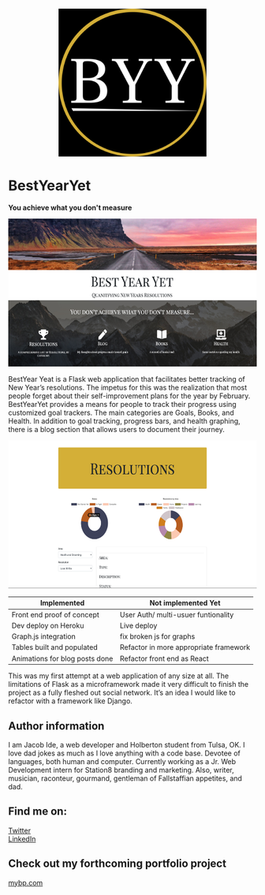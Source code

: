 <p align='center'>
<img src='https://github.com/ihavemadefire/BestYearYet/blob/master/BYY/static/img/BYY_Logo.png'  width=300 style='align: center'>
</p>

# BestYearYet

**You achieve what you don't measure**

<img src='https://github.com/ihavemadefire/BestYearYet/blob/master/Splash_BYY.png' height=300>

BestYear Yeat is a Flask web application that facilitates better tracking of New Year’s resolutions. The impetus for this was the realization that most people forget about their self-improvement plans for the year by February. BestYearYet provides a means for people to track their progress using customized goal trackers.  The main categories are Goals, Books, and Health. In addition to goal tracking, progress bars, and health graphing, there is a blog section that allows users to document their journey.

<img src='https://github.com/ihavemadefire/BestYearYet/blob/master/resolution_byy.png' height=300>

| Implemented | Not implemented Yet |
|-------------|---------------------|
| Front end proof of concept | User Auth/ multi-usuer funtionality |
| Dev deploy on Heroku | Live deploy |
| Graph.js integration | fix broken js for graphs |
| Tables built and populated | Refactor in more appropriate framework |
| Animations for blog posts done | Refactor front end as React|

This was my first attempt at a web application of any size at all. The limitations of Flask as a microframework made it very difficult to finish the project as a fully fleshed out social network. It’s an idea I would like to refactor with a framework like Django.


Author information
------------------

I am Jacob Ide, a web developer and Holberton student from Tulsa, OK. I love dad jokes as much as I love anything with a code base. Devotee of languages, both human and computer. Currently working as a Jr. Web Development intern for Station8 branding and marketing. Also, writer, musician, raconteur, gourmand, gentleman of Fallstaffian appetites, and dad. 

Find me on:
-----------
[Twitter ](https://twitter.com/Jacobei6)<br>
[LinkedIn](https://www.linkedin.com/in/jacobide/)

## Check out my forthcoming portfolio project
[mybp.com](https://github.com/ihavemadefire/mybp)
